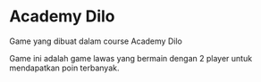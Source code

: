 # Academy Dilo

Game yang dibuat dalam course Academy Dilo

Game ini adalah game lawas yang bermain dengan 2 player untuk mendapatkan poin terbanyak.  